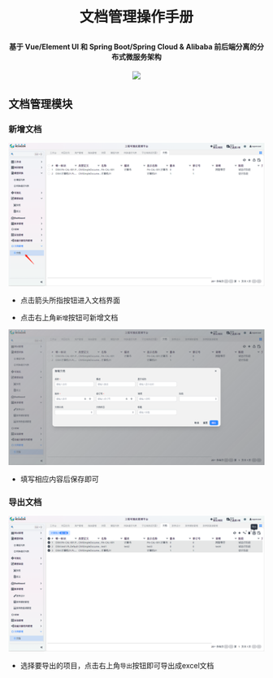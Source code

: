 <h1 align="center" style="margin: 30px 0 30px; font-weight: bold;">文档管理操作手册</h1>
<h4 align="center">基于 Vue/Element UI 和 Spring Boot/Spring Cloud & Alibaba 前后端分离的分布式微服务架构</h4>
<p align="center">
    <a href="http://imc.smartsolutions.com.cn/login"></a>
    <a href="http://imc.smartsolutions.com.cn/login"><img src="https://img.shields.io/badge/IMC-v3.5.0-brightgreen.svg"></a>	
</p>

## 文档管理模块

### 新增文档

![](../../img/文档入口.png)

* 点击箭头所指按钮进入文档界面

* 点击右上角`新增`按钮可新增文档

![](../../img/添加文档.png)

* 填写相应内容后保存即可

### 导出文档

![](../../img/导出文档.png)

* 选择要导出的项目，点击右上角`导出`按钮即可导出成excel文档

